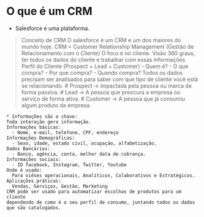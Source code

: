 # O que é um CRM

* Salesforce é uma plataforma.

> Conceito de CRM
    O salesforce é um CRM e um dos maiores do mundo hoje.
    CRM = Customer Relationship Management (Gestão de Relacionamento com o Cliente)
    O foco é no cliente.
    Visão 360 graus, ter todos os dados do cliente e trabalhar com essas informações
    Perfil do Cliente (Prospect + Lead + Customer)
    - Quem é? 
    - O que compra?
    - Por que compra?
    - Quando compra?
    Todos os dados precisam ser analisados para saber com que tipo de cliente
    você está se relacionando.
    # Prospect -> impactada pela pessoa ou marca de forma passíva.
    # Lead -> A pessoa que preocura a empresa ou serviço de forma ativa.
    # Customer -> A pessoa que já consumiu algum produto da empresa.

    * Informações são a chave:
    Toda interação gera informação.
    Informações básicas:
      - Nome, e-mail, telefone, CPF, endereço
    Informações Demográficas:
      - Sexo, idade, estado civil, ocupação, alfabetização.
    Dados Bancários:
      - Banco, agência, conta, melhor data de cobrança.
    Informações sociais:
      - ID facebook, Instagram, Twitter, Youtube
    Onde é usado:
      Para viéses operacionais, Analíticos, Colaborativos e Estratégicos.
    Aplicações práticas:
      Vendas, Serviços, Gestão, Marketing
    CRM pode ser usado para automatizar escolhas de produtos para um cliente
    dependendo de como é o seu perfil de consumo, juntando todos os dados
    que são catalogados. 